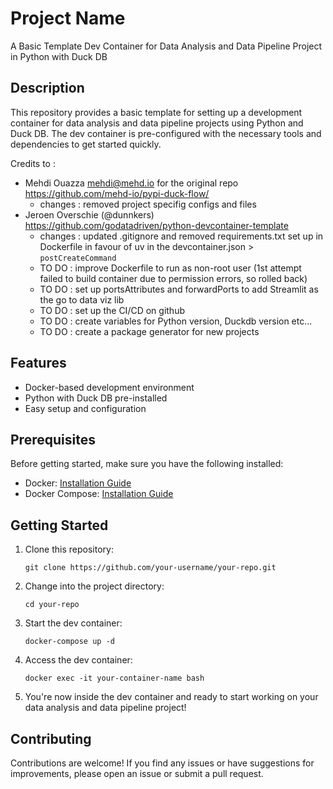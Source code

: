 # Project Name

A Basic Template Dev Container for Data Analysis and Data Pipeline Project in Python with Duck DB

## Description

This repository provides a basic template for setting up a development container for data analysis and data pipeline projects using Python and Duck DB. The dev container is pre-configured with the necessary tools and dependencies to get started quickly.

Credits to :
- Mehdi Ouazza <mehdi@mehd.io> for the original repo https://github.com/mehd-io/pypi-duck-flow/
    - changes : removed project specifig configs and files
- Jeroen Overschie (@dunnkers)  https://github.com/godatadriven/python-devcontainer-template
    - changes : updated .gitignore and removed requirements.txt set up in Dockerfile in favour of uv in the devcontainer.json > `postCreateCommand`
    - TO DO : improve Dockerfile to run as non-root user (1st attempt failed to build container due to permission errors, so rolled back)
    - TO DO : set up portsAttributes and forwardPorts to add Streamlit as the go to data viz lib
    - TO DO : set up the CI/CD on github
    - TO DO : create variables for Python version, Duckdb version etc...
    - TO DO : create a package generator for new projects


## Features

- Docker-based development environment
- Python with Duck DB pre-installed
- Easy setup and configuration

## Prerequisites

Before getting started, make sure you have the following installed:

- Docker: [Installation Guide](https://docs.docker.com/get-docker/)
- Docker Compose: [Installation Guide](https://docs.docker.com/compose/install/)

## Getting Started

1. Clone this repository:

    ```shell
    git clone https://github.com/your-username/your-repo.git
    ```

2. Change into the project directory:

    ```shell
    cd your-repo
    ```

3. Start the dev container:

    ```shell
    docker-compose up -d
    ```

4. Access the dev container:

    ```shell
    docker exec -it your-container-name bash
    ```

5. You're now inside the dev container and ready to start working on your data analysis and data pipeline project!

## Contributing

Contributions are welcome! If you find any issues or have suggestions for improvements, please open an issue or submit a pull request.

